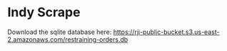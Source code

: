 # Indy Scrape

Download the sqlite database here: <https://rji-public-bucket.s3.us-east-2.amazonaws.com/restraining-orders.db>